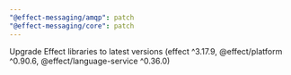 ```yaml
---
"@effect-messaging/amqp": patch
"@effect-messaging/core": patch
---
```


Upgrade Effect libraries to latest versions (effect ^3.17.9, @effect/platform ^0.90.6, @effect/language-service ^0.36.0)
